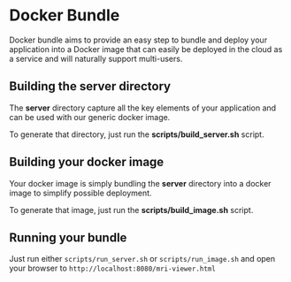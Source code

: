 # Docker Bundle

Docker bundle aims to provide an easy step to bundle and deploy your application into a Docker image that can easily be deployed in the cloud as a service and will naturally support multi-users.

## Building the server directory

The **server** directory capture all the key elements of your application and can be used with our generic docker image.

To generate that directory, just run the **scripts/build_server.sh** script.

## Building your docker image

Your docker image is simply bundling the **server** directory into a docker image to simplify possible deployment.

To generate that image, just run the **scripts/build_image.sh** script.

## Running your bundle

Just run either `scripts/run_server.sh` or `scripts/run_image.sh` and open your browser to `http://localhost:8080/mri-viewer.html`